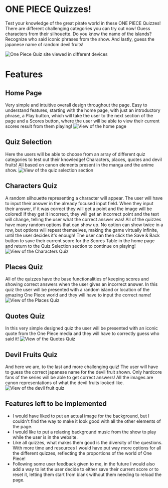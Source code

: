 # ONE PIECE Quizzes!

Test your knowledge of the great pirate world in  these ONE PIECE Quizzes! There are different challenging categories you can try out now! Guess characters from their silhouette. Do you know the name of the islands? Recognize who said iconic phrases from the show. And lastly, guess the japanese name of random devil fruits!

![One Piece Quiz site viewed in different devices](https://i.ibb.co/Mp5Wb7r/Immagine-2024-06-25-101056.png)

# Features
## Home Page
Very simple and intuitive overall design throughout the page. Easy to understand features, starting with the home page, with just an introductory phrase, a Play button, which will take the user to the next section of the page and a Scores button, where the user will be able to view their current scores result from them playing!
![View of the home page](https://i.ibb.co/GHtDGnB/homepage.png)

## Quiz Selection
Here the users will be able to choose from an array of different quiz categories to test out their knowledge! Characters, places, quotes and devil fruits! All based on canon elements present in the manga and the anime show.
![View of the quiz selection section](https://i.ibb.co/b1dT4WD/quizselection.png)

## Characters Quiz
A random silhouette representing a character will appear. The user will have to input their answer in the already focused input field. When they input their answer, if it was correct they will get a point and the image will be colored! If they get it incorrect, they will get an incorrect point and the text will change, telling the user what the correct answer was! All of the quizzes have many random options that can show up. No option can show twice in a row, but options will repeat themselves, making the game virtually infinite, until the user decides it's enough! The user can then click the Save & Back button to save their current score for the Scores Table in the home page and return to the Quiz Selection section to continue on playing!
![View of the Characters Quiz](https://i.ibb.co/74XKTT0/charactersquiz.png)

## Places Quiz
All of the quizzes have the base functionalities of keeping scores and showing correct answers when the user gives an incorrect answer. In this quiz the user will be presented with a random island or location of the amazing One Piece world and they will have to input the correct name!
![View of the Places Quiz](https://i.ibb.co/28ygWvG/placesquiz.png)

## Quotes Quiz
In this very simple designed quiz the user will be presented with an iconic quote from the One Piece media and they will have to correctly guess who said it!
![View of the Quotes Quiz](https://i.ibb.co/K6KCzvn/quotesquiz.png)

## Devil Fruits Quiz
And here we are, to the last and more challenging quiz! The user will have to guess the correct japanese name for the devil fruit shown. Only hardcore fans of the series will be able to get correct answers! All the images are canon representations of what the devil fruits looked like.
![View of the devil fruit quiz](https://i.ibb.co/6WtxQBv/devilfruitsquiz.png)

## Features left to be implemented
-	I would have liked to put an actual image for the background, but I couldn't find the way to make it look good with all the other elements of the page.
-	I would like to put a relaxing background music from the show to play while the user is in the website.
-	Like all quizzes, what makes them good is the diversity of the questions. With more time and resources I would have put way more options for all the different quizzes, reflecting the proportions of the world of One Piece!
-	Following some user feedback given to me, in the future I would also add a way to let the user decide to either save their current score or to reset it, letting them start from blank without them needing to reload the page.
